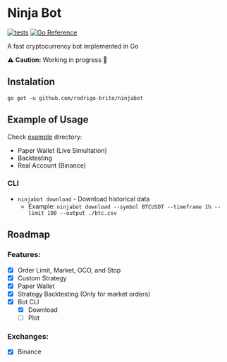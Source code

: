 # Ninja Bot

[![tests](https://github.com/rodrigo-brito/ninjabot/actions/workflows/ci.yaml/badge.svg)](https://github.com/rodrigo-brito/ninjabot/actions/workflows/ci.yaml)
[![Go Reference](https://pkg.go.dev/badge/github.com/rodrigo-brito/ninjabot.svg)](https://pkg.go.dev/github.com/rodrigo-brito/ninjabot)

A fast cryptocurrency bot implemented in Go

:warning: **Caution:** Working in progress :construction:

## Instalation

`go get -u github.com/rodrigo-brito/ninjabot`

## Example of Usage

Check [example](example) directory:

- Paper Wallet (Live Simultation)
- Backtesting
- Real Account (Binance)

### CLI

- `ninjabot download` - Download historical data
    - Example: `ninjabot download --symbol BTCUSDT --timeframe 1h --limit 100 --output ./btc.csv`


## Roadmap

### Features:
- [x] Order Limit, Market, OCO, and Stop
- [x] Custom Strategy
- [x] Paper Wallet
- [x] Strategy Backtesting (Only for market orders)
- [x] Bot CLI
  - [x] Download
  - [ ] Plot

### Exchanges:
- [x] Binance
